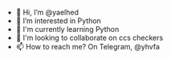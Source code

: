 - 👋 Hi, I’m @yaelhed
- 👀 I’m interested in Python
- 🌱 I'm currently learning Python
- 💞️ I'm looking to collaborate on ccs checkers
- 📫 How to reach me? On Telegram, @yhvfa

<!---
yaelhed/yaelhed is a ✨ special ✨ repository because its `README.md` (this file) appears on your GitHub profile.
You can click the Preview link to take a look at your changes.
--->
